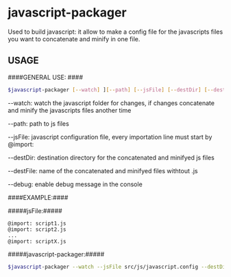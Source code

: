 javascript-packager
===================

Used to build javascript: it allow to make a config file for the javascripts files you want to concatenate and minify in one file.

USAGE
-----
####GENERAL USE: ####
```bash
$javascript-packager [--watch] ][--path] [--jsFile] [--destDir] [--destFile] [--debug]
```

--watch: watch the javascript folder for changes, if changes concatenate and minify the javascripts files another time

--path: path to js files

--jsFile: javascript configuration file, every importation line must start by @import: 

--destDir: destination directory for the concatenated and minifyed js files

--destFile: name of the concatenated and minifyed files withtout .js

--debug: enable debug message in the console


####EXAMPLE:####

#####jsFile:#####
```
@import: script1.js
@import: script2.js
...
@import: scriptX.js
```

#####javascript-packager:#####
```bash
$javascript-packager --watch --jsFile src/js/javascript.config --destDir ../../workspace/build/src/js --destFile file
```
